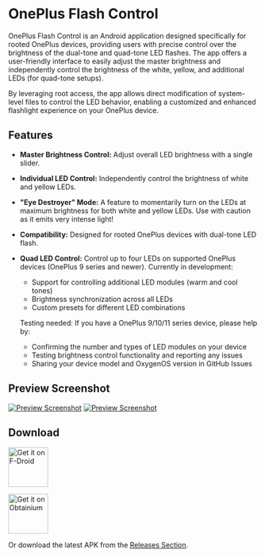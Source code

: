 # OnePlus Flash Control

OnePlus Flash Control is an Android application designed specifically for rooted OnePlus devices, providing users with precise control over the brightness of the dual-tone and quad-tone LED flashes. The app offers a user-friendly interface to easily adjust the master brightness and independently control the brightness of the white, yellow, and additional LEDs (for quad-tone setups).

By leveraging root access, the app allows direct modification of system-level files to control the LED behavior, enabling a customized and enhanced flashlight experience on your OnePlus device.

## Features

- **Master Brightness Control:** Adjust overall LED brightness with a single slider.
- **Individual LED Control:** Independently control the brightness of white and yellow LEDs.
- **"Eye Destroyer" Mode:** A feature to momentarily turn on the LEDs at maximum brightness for both white and yellow LEDs. Use with caution as it emits very intense light!
- **Compatibility:** Designed for rooted OnePlus devices with dual-tone LED flash.
- **Quad LED Control:** Control up to four LEDs on supported OnePlus devices (OnePlus 9 series and newer). Currently in development:
  - Support for controlling additional LED modules (warm and cool tones)
  - Brightness synchronization across all LEDs
  - Custom presets for different LED combinations

  Testing needed: If you have a OnePlus 9/10/11 series device, please help by:
  - Confirming the number and types of LED modules on your device
  - Testing brightness control functionality and reporting any issues
  - Sharing your device model and OxygenOS version in GitHub Issues

## Preview Screenshot

[![Preview Screenshot](https://ik.imagekit.io/bartixxx32/github/tr:w-0.2/Bartixxx32/Opflashcontrol-app/master/metadata/en-US/images/phoneScreenshots/screenshot1.png?raw=true)](https://ik.imagekit.io/bartixxx32/github/Bartixxx32/Opflashcontrol-app/master/metadata/en-US/images/phoneScreenshots/screenshot1.png?raw=true)
[![Preview Screenshot](https://ik.imagekit.io/bartixxx32/github/tr:w-0.2/Bartixxx32/Opflashcontrol-app/master/metadata/en-US/images/phoneScreenshots/screenshot2.png?raw=true)](https://ik.imagekit.io/bartixxx32/github/Bartixxx32/Opflashcontrol-app/master/metadata/en-US/images/phoneScreenshots/screenshot2.png?raw=true)

## Download

[<img src="https://fdroid.gitlab.io/artwork/badge/get-it-on.png"
     alt="Get it on F-Droid"
     height="80">](https://f-droid.org/packages/com.bartixxx.opflashcontrol/)

[<img src="https://www.openapk.net/images/badge_obtainium.png"
     alt="Get it on Obtainium"
     height="80">](https://apps.obtainium.imranr.dev/redirect?r=obtainium://app/%7B%22id%22%3A%22com.bartixxx.opflashcontrol%22%2C%22url%22%3A%22https%3A%2F%2Fgithub.com%2FBartixxx32%2FOpflashcontrol-app%22%2C%22author%22%3A%22Bartixxx32%22%2C%22name%22%3A%22OnePlus%20Flash%20Control%22%2C%22preferredApkIndex%22%3A0%2C%22additionalSettings%22%3A%22%7B%5C%22includePrereleases%5C%22%3Atrue%2C%5C%22fallbackToOlderReleases%5C%22%3Atrue%2C%5C%22filterReleaseTitlesByRegEx%5C%22%3A%5C%22%5C%22%2C%5C%22filterReleaseNotesByRegEx%5C%22%3A%5C%22%5C%22%2C%5C%22verifyLatestTag%5C%22%3Afalse%2C%5C%22dontSortReleasesList%5C%22%3Afalse%2C%5C%22useLatestAssetDateAsReleaseDate%5C%22%3Afalse%2C%5C%22releaseTitleAsVersion%5C%22%3Afalse%2C%5C%22trackOnly%5C%22%3Afalse%2C%5C%22versionExtractionRegEx%5C%22%3A%5C%22%5C%22%2C%5C%22matchGroupToUse%5C%22%3A%5C%22%5C%22%2C%5C%22versionDetection%5C%22%3Atrue%2C%5C%22releaseDateAsVersion%5C%22%3Afalse%2C%5C%22useVersionCodeAsOSVersion%5C%22%3Afalse%2C%5C%22apkFilterRegEx%5C%22%3A%5C%22%5C%22%2C%5C%22invertAPKFilter%5C%22%3Afalse%2C%5C%22autoApkFilterByArch%5C%22%3Atrue%2C%5C%22appName%5C%22%3A%5C%22%5C%22%2C%5C%22shizukuPretendToBeGooglePlay%5C%22%3Afalse%2C%5C%22allowInsecure%5C%22%3Afalse%2C%5C%22exemptFromBackgroundUpdates%5C%22%3Afalse%2C%5C%22skipUpdateNotifications%5C%22%3Afalse%2C%5C%22about%5C%22%3A%5C%22%5C%22%2C%5C%22refreshBeforeDownload%5C%22%3Afalse%7D%22%2C%22overrideSource%22%3Anull%7D)

Or download the latest APK from the [Releases Section](https://github.com/Bartixxx32/Opflashcontrol-app/releases/latest).
